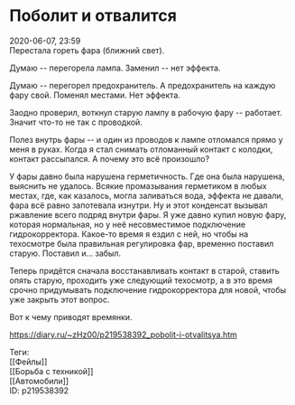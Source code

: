Поболит и отвалится
====================

   
 2020-06-07, 23:59   
  Перестала гореть фара (ближний свет).   
   
 Думаю -- перегорела лампа. Заменил -- нет эффекта.   
   
 Думаю -- перегорел предохранитель. А предохранитель на каждую фару свой. Поменял местами. Нет эффекта.   
   
 Заодно проверил, воткнул старую лампу в рабочую фару -- работает. Значит что-то не так с проводкой.   
   
 Полез внутрь фары -- и один из проводов к лампе отломался прямо у меня в руках. Когда я стал снимать отломанный контакт с колодки, контакт рассыпался. А почему это всё произошло?   
   
 У фары давно была нарушена герметичность. Где она была нарушена, выяснить не удалось. Всякие промазывания герметиком в любых местах, где, как казалось, могла заливаться вода, эффекта не давали, фара всё равно запотевала изнутри. Ну и этот конденсат вызывал ржавление всего подряд внутри фары. Я уже давно купил новую фару, которая нормальная, но у неё несовместимое подключение гидрокорректора. Какое-то время я ездил с ней, но чтобы на техосмотре была правильная регулировка фар, временно поставил старую. Поставил и... забыл.   
   
 Теперь придётся сначала восстанавливать контакт в старой, ставить опять старую, проходить уже следующий техосмотр, а в это время срочно придумывать подключение гидрокорректора для новой, чтобы уже закрыть этот вопрос.   
   
 Вот к чему приводят времянки.   
    
 <https://diary.ru/~zHz00/p219538392_pobolit-i-otvalitsya.htm>   
   
 Теги:   
 [[Фейлы]]   
 [[Борьба с техникой]]   
 [[Автомобили]]   
 ID: p219538392